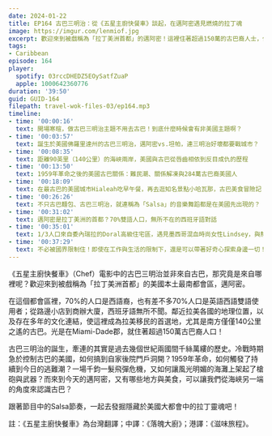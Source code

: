 ```yaml
---
date: 2024-01-22
title: EP164 古巴三明治：從《五星主廚快餐車》談起，在邁阿密遇見燃燒的拉丁魂
image: https://imgur.com/lenmiof.jpg
excerpt: 歡迎來到被戲稱為「拉丁美洲首都」的邁阿密！這裡住著超過150萬的古巴裔人士，他們究竟如何來到這裡？兩國間千絲萬縷的關係，又如何持續改變著邁阿密的面貌？跟著我們去發掘藏於美國大都會中的拉丁靈魂吧！
tags:
- Caribbean
episode: 164
player:
  spotify: 03rccDHEDZ5EOySatfZuaP
  apple: 1000642360776
duration: '39:50'
guid: GUID-164
filepath: travel-wok-files-03/ep164.mp3
timeline:
- time: '00:00:16'
  text: 開場寒暄，做古巴三明治主題不用去古巴！到底什麼時候會有非美國主題啊？
- time: '00:03:57'
  text: 誕生於美國佛羅里達州的古巴三明治，邁阿密vs.坦帕，連三明治好壞都要戰城市？
- time: '00:08:35'
  text: 距離90英里（140公里）的海峽兩岸，美國與古巴從唇齒相依到反目成仇的歷程
- time: '00:13:50'
  text: 1959年革命之後的美國古巴關係：難民潮、關係解凍與284萬古巴裔美國人
- time: '00:18:09'
  text: 在最古巴的美國城市Hialeah吃早午餐，再去逛知名景點小哈瓦那，古巴美食冒險記
- time: '00:26:26'
  text: 不只古巴麵包、古巴三明治，就連稱為「Salsa」的音樂舞蹈都是在美國先出現的？
- time: '00:31:02'
  text: 邁阿密是拉丁美洲的首都？70%雙語人口，無所不在的西班牙語對話
- time: '00:35:01'
  text: 1/3人口來自委內瑞拉的Doral高級住宅區，遇見墨西哥混血時尚女性Lindsey，與熱愛自己文化的哥倫比亞舞團
- time: '00:37:29'
  text: 不必被國界限制住！即使在工作與生活的限制下，還是可以帶著好奇心探索身邊一切！
---
```

《五星主廚快餐車》（Chef）電影中的古巴三明治並非來自古巴，那究竟是來自哪裡呢？歡迎來到被戲稱為「拉丁美洲首都」的美國本土最南都會區，邁阿密。

在這個都會區裡，70%的人口是西語裔，也有差不多70%人口是英語西語雙語使用者；從路邊小店到商辦大廈，西班牙語無所不聞。鄰近拉美各國的地理位置，以及存在多年的文化連結，使這裡成為拉美移民的首選地，尤其是南方僅僅140公里之遙的古巴。光是在Miami-Dade郡，就住著超過150萬古巴裔人口！

古巴三明治的誕生，牽連的其實是過去幾個世紀兩國間千絲萬縷的歷史。冷戰時期急於控制古巴的美國，如何搞到自家後院門戶洞開？1959年革命，如何觸發了持續到今日的逃難潮？一場千鈞一髮飛彈危機，又如何讓風光明媚的海灘上架起了槍砲與武器？而來到今天的邁阿密，又有哪些地方與美食，可以讓我們從海峽另一端的角度來認識古巴？

跟著節目中的Salsa節奏，一起去發掘隱藏於美國大都會中的拉丁靈魂吧！

註：《五星主廚快餐車》為台灣翻譯；中譯：《落魄大廚》；港譯：《滋味旅程》。